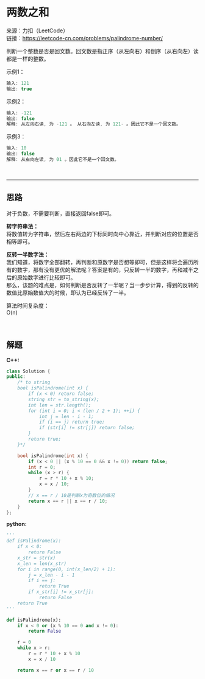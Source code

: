 # 两数之和

来源：力扣（LeetCode）  
链接：<https://leetcode-cn.com/problems/palindrome-number/>

判断一个整数是否是回文数。回文数是指正序（从左向右）和倒序（从右向左）读都是一样的整数。

示例1：

``` c++
输入: 121
输出: true
```

示例2：

``` c++
输入: -121
输出: false
解释: 从左向右读, 为 -121 。 从右向左读, 为 121- 。因此它不是一个回文数。
```

示例3：

``` c++
输入: 10
输出: false
解释: 从右向左读, 为 01 。因此它不是一个回文数。
```

</br>

---

## 思路

对于负数，不需要判断，直接返回false即可。

**转字符串法：**  
将数值转为字符串，然后左右两边的下标同时向中心靠近，并判断对应的位置是否相等即可。  

**反转一半数字法：**  
我们知道，将数字全部翻转，再判断和原数字是否想等即可，但是这样将会遍历所有的数字，那有没有更优的解法呢？答案是有的，只反转一半的数字，再和减半之后的原始数字进行比较即可。  
那么，该题的难点是，如何判断是否反转了一半呢？当一步步计算，得到的反转的数值比原始数值大的时候，即认为已经反转了一半。

算法时间复杂度：  
O(n)

</br>

## 解题

**C++:**

``` c++
class Solution {
public:
    /* to string
    bool isPalindrome(int x) {
        if (x < 0) return false;
        string str = to_string(x);
        int len = str.length();
        for (int i = 0; i < (len / 2 + 1); ++i) {
            int j = len - i - 1;
            if (i == j) return true;
            if (str[i] != str[j]) return false;
        }
        return true;
    }*/

    bool isPalindrome(int x) {
        if (x < 0 || (x % 10 == 0 && x != 0)) return false;
        int r = 0;
        while (x > r) {
            r = r * 10 + x % 10;
            x = x / 10;
        }
        // x == r / 10是判断x为奇数位的情况
        return x == r || x == r / 10;
    }
};
```

**python:**

``` python
'''
def isPalindrome(x):
    if x < 0:
        return False
    x_str = str(x)
    x_len = len(x_str)
    for i in range(0, int(x_len/2) + 1):
        j = x_len - i - 1
        if i == j:
            return True
        if x_str[i] != x_str[j]:
            return False
    return True
'''

def isPalindrome(x):
    if x < 0 or (x % 10 == 0 and x != 0):
        return False

    r = 0
    while x > r:
        r = r * 10 + x % 10
        x = x / 10

    return x == r or x == r / 10
```
